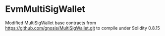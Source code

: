 # EvmMultiSigWallet
Modified MultiSigWallet base contracts from https://github.com/gnosis/MultiSigWallet.git to compile under Solidity 0.8.15
